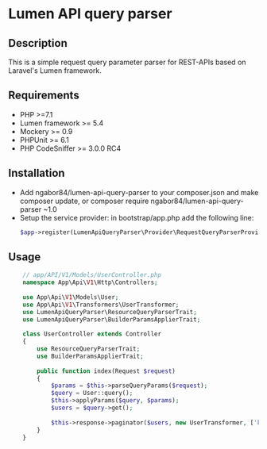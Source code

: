 # Lumen API query parser

## Description
This is a simple request query parameter parser for REST-APIs based on Laravel's Lumen framework.

## Requirements
- PHP >=7.1
- Lumen framework >= 5.4
- Mockery >= 0.9
- PHPUnit >= 6.1
- PHP CodeSniffer >= 3.0.0 RC4

## Installation
- Add ngabor84/lumen-api-query-parser to your composer.json and make composer update, or composer require ngabor84/lumen-api-query-parser ~1.0
- Setup the service provider:
    in bootstrap/app.php add the following line:
    ```php
    $app->register(LumenApiQueryParser\Provider\RequestQueryParserProvider::class);
    ```
    
## Usage
```php
    // app/API/V1/Models/UserController.php
    namespace App\Api\V1\Http\Controllers;
    
    use App\Api\V1\Models\User;
    use App\Api\V1\Transformers\UserTransformer;
    use LumenApiQueryParser\ResourceQueryParserTrait;
    use LumenApiQueryParser\BuilderParamsApplierTrait;
    
    class UserController extends Controller
    {
        use ResourceQueryParserTrait;
        use BuilderParamsApplierTrait;
        
        public function index(Request $request)
        {
            $params = $this->parseQueryParams($request);
            $query = User::query();
            $this->applyParams($query, $params);
            $users = $query->get();
            
            $this->response->paginator($users, new UserTransformer, ['key' => 'users']);
        }
    }
```